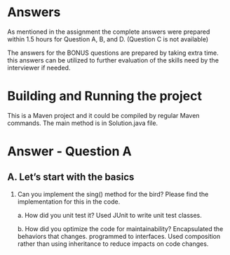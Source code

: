 # Answers

As mentioned in the assignment the complete answers were prepared within 1.5 hours for
Question A, B, and D. (Question C is not available)

The answers for the BONUS questions are prepared by taking extra time.
this answers can be utilized to further evaluation of the skills need by
the interviewer if needed.


# Building and Running the project

This is a Maven project and it could be compiled by regular Maven commands. 
The main method is in Solution.java file.




# Answer - Question A

**A. Let’s start with the basics**
------------
1. Can you implement the sing() method for the bird?
	Please find the implementation for this in the code.

	a. How did you unit test it? 
		Used JUnit to write unit test classes.
		
	b. How did you optimize the code for maintainability?
		Encapsulated the behaviors that changes.
		programmed to interfaces.
	    Used composition rather than using inheritance to reduce impacts on code changes.